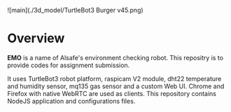 ![main](./3d_model/TurtleBot3 Burger v45.png)

# Overview

**EMO** is a name of Alsafe's environment checking robot. 
This repositry is to provide codes for assignment submission.

It uses TurtleBot3 robot platform, raspicam V2 module, dht22 temperature and humidity sensor, mq135 gas sensor and a custom Web UI. 
Chrome and Firefox with native WebRTC are used as clients. 
This repository contains NodeJS application and configurations files.
